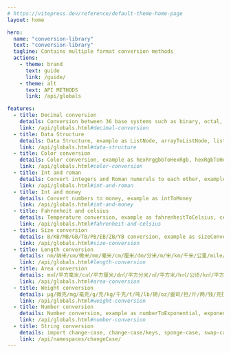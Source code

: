 ```yaml
---
# https://vitepress.dev/reference/default-theme-home-page
layout: home

hero:
  name: "conversion-library"
  text: "conversion-library"
  tagline: Contains multiple format conversion methods
  actions:
    - theme: brand
      text: guide
      link: /guide/
    - theme: alt
      text: API METHODS
      link: /api/globals

features:
  - title: Decimal conversion
    details: Conversion between 36 base systems such as binary, octal, decimal, etc, example as octalToBinary, eightToTwo, binaryToOctal, twoToEight, decimalToBinary, tenToTwo, binaryToDecimal, twoToTen, decimalToOtherBase, tenToOther, otherBaseToDecimal, otherToTen
    link: /api/globals.html#decimal-conversion
  - title: Data Structure
    details: Data Structure, example as ListNode, arrayToListNode, listNodeToArray, combinationArrangement, elTableRowSpan, arrayToTree, treeToArray
    link: /api/globals.html#data-structure
  - title: Color conversion
    details: Color conversion, example as hexRrggbbToHexRgb, hexRgbToHexRrggbb, hexRgbsToRgbArray, hexRgbsToRgbObject, hexRgbsToRgb, rgbToRgbArray, rgbToRgbObject, rgbToHexRgbs
    link: /api/globals.html#color-conversion
  - title: Int and roman
    details: Convert integers and Roman numerals to each other, example as intToRoman, intArrayToRomanArray, romanToInt, romanArrayToIntArray
    link: /api/globals.html#int-and-roman
  - title: Int and money
    details: Convert numbers to money, example as intToMoney
    link: /api/globals.html#int-and-money
  - title: Fahrenheit and celsius
    details: Temperature conversion, example as fahrenheitToCelsius, celsiusToFahrenheit
    link: /api/globals.html#fahrenheit-and-celsius
  - title: Size conversion
    details: B/KB/MB/GB/TB/PB/EB/ZB/YB conversion, example as sizeConversionBase, sizeConversionArray, sizeConversionString
    link: /api/globals.html#size-conversion
  - title: Length conversion
    details: nm/纳米/um/微米/mm/毫米/cm/厘米/dm/分米/m/米/km/千米/公里/mile/英里/yd/码/ft/英尺/in/英寸/里/丈/尺/寸/分/n mile/海里 conversion, example as lengthConversionBase
    link: /api/globals.html#length-conversion
  - title: Area conversion
    details: m㎡/平方毫米/c㎡/平方厘米/d㎡/平方分米/㎡/平方米/h㎡/公顷/k㎡/平方千米/sq.in/平方英寸/sq.ft/平方英尺/sq.yd/平方码/acre/英亩/sq.mi/平方英里/平方丈/平方尺/平方寸/亩/分 conversion, example as areaConversionBase
    link: /api/globals.html#area-conversion
  - title: Weight conversion
    details: μg/微克/mg/毫克/g/克/kg/千克/t/吨/lb/磅/oz/盎司/担/斤/两/钱/克拉 conversion, example as weightConversionBase
    link: /api/globals.html#weight-conversion
  - title: Number conversion
    details: Number conversion, example as numberToExponential, exponentialToNumber
    link: /api/globals.html#number-conversion
  - title: String conversion
    details: import change-case, change-case/keys, sponge-case, swap-case, title-case
    link: /api/namespaces/changeCase/
---
```


